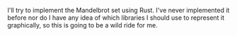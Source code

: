 I'll try to implement the Mandelbrot set using Rust. I've never implemented it before nor do I have any idea of which libraries I should use to represent it graphically, so this is going to be a wild ride for me.